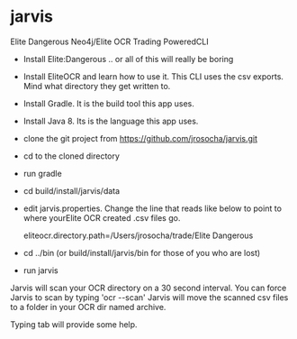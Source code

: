# jarvis
Elite Dangerous Neo4j/Elite OCR Trading PoweredCLI

* Install Elite:Dangerous .. or all of this will really be boring
* Install EliteOCR and learn how to use it. This CLI uses the csv exports. Mind what directory they get written to.

* Install Gradle. It is the build tool this app uses.
* Install Java 8. Its is the language this app uses.

* clone the git project from https://github.com/jrosocha/jarvis.git
* cd to the cloned directory
* run gradle

* cd build/install/jarvis/data
* edit jarvis.properties. Change the line that reads like below to point to where yourElite OCR created .csv files go.

    eliteocr.directory.path=/Users/jrosocha/trade/Elite Dangerous

* cd ../bin (or build/install/jarvis/bin for those of you who are lost)

* run jarvis

Jarvis will scan your OCR directory on a 30 second interval. 
You can force Jarvis to scan by typing 'ocr --scan' 
Jarvis will move the scanned csv files to a folder in your OCR dir named archive.

Typing tab will provide some help.
